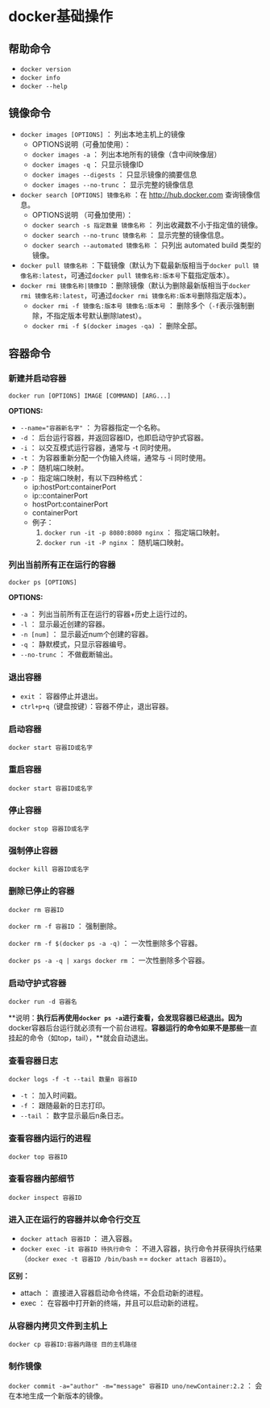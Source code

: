 # docker基础操作
## 帮助命令
* `docker version`
* `docker info`
* `docker --help`
## 镜像命令
* `docker images [OPTIONS]` ： 列出本地主机上的镜像
  * OPTIONS说明（可叠加使用）：
  * `docker images -a` ： 列出本地所有的镜像（含中间映像层）
  * `docker images -q` ： 只显示镜像ID
  * `docker images --digests` ： 只显示镜像的摘要信息
  * `docker images --no-trunc` ： 显示完整的镜像信息
* `docker search [OPTIONS] 镜像名称` ：在 http://hub.docker.com 查询镜像信息。
  * OPTIONS说明 （可叠加使用）： 
  * `docker search -s 指定数量 镜像名称` ： 列出收藏数不小于指定值的镜像。
  * `docker search --no-trunc 镜像名称` ： 显示完整的镜像信息。
   * `docker search --automated 镜像名称` ： 只列出 automated build 类型的镜像。
* `docker pull 镜像名称` ：下载镜像（默认为下载最新版相当于`docker pull 镜像名称:latest`，可通过`docker pull 镜像名称:版本号`下载指定版本）。
* `docker rmi 镜像名称|镜像ID` ：删除镜像（默认为删除最新版相当于`docker rmi 镜像名称:latest`，可通过`docker rmi 镜像名称:版本号`删除指定版本）。
  * `docker rmi -f 镜像名:版本号 镜像名:版本号` ： 删除多个（`-f`表示强制删除，不指定版本号默认删除latest）。
  * `docker rmi -f $(docker images -qa)` ： 删除全部。
## 容器命令
### 新建并启动容器
`docker run [OPTIONS] IMAGE [COMMAND] [ARG...]`

**OPTIONS:**
* `--name="容器新名字"` ： 为容器指定一个名称。
* `-d` ： 后台运行容器，并返回容器ID，也即启动守护式容器。
* `-i` ： 以交互模式运行容器，通常与 -t 同时使用。
* `-t` ： 为容器重新分配一个伪输入终端，通常与 -i 同时使用。
* `-P` ： 随机端口映射。
* `-p` ： 指定端口映射，有以下四种格式：
  * ip:hostPort:containerPort
  * ip::containerPort
  * hostPort:containerPort
  * containerPort
  * 例子：
    1. `docker run -it -p 8080:8080 nginx` ： 指定端口映射。
    2. `docker run -it -P nginx` ： 随机端口映射。
### 列出当前所有正在运行的容器
`docker ps [OPTIONS]`

**OPTIONS:**
* `-a` ： 列出当前所有正在运行的容器+历史上运行过的。
* `-l` ： 显示最近创建的容器。
* `-n [num]` ： 显示最近num个创建的容器。
* `-q` ： 静默模式，只显示容器编号。
* `--no-trunc` ： 不做截断输出。
### 退出容器
* `exit` ： 容器停止并退出。
* `ctrl+p+q`（键盘按键）：容器不停止，退出容器。
### 启动容器
`docker start 容器ID或名字`
### 重启容器
`docker start 容器ID或名字`
### 停止容器
`docker stop 容器ID或名字`
### 强制停止容器
`docker kill 容器ID或名字`
### 删除已停止的容器
`docker rm 容器ID`

`docker rm -f 容器ID` ： 强制删除。

`docker rm -f $(docker ps -a -q)` ： 一次性删除多个容器。

`docker ps -a -q | xargs docker rm` ： 一次性删除多个容器。
### 启动守护式容器
`docker run -d 容器名`

**说明：**执行后再使用`docker ps -a`进行查看，会发现容器已经退出。因为**docker容器后台运行就必须有一个前台进程。**容器运行的命令如果不是那些**一直挂起的命令（如top，tail），**就会自动退出。
### 查看容器日志
`docker logs -f -t --tail 数量n 容器ID`
* `-t` ： 加入时间戳。
* `-f` ： 跟随最新的日志打印。
* `--tail` ： 数字显示最后n条日志。
### 查看容器内运行的进程
`docker top 容器ID`
### 查看容器内部细节
`docker inspect 容器ID`
### 进入正在运行的容器并以命令行交互
* `docker attach 容器ID` ： 进入容器。
* `docker exec -it 容器ID 待执行命令` ： 不进入容器，执行命令并获得执行结果（`docker exec -t 容器ID /bin/bash` == `docker attach 容器ID`）。

**区别：**
* attach ： 直接进入容器启动命令终端，不会启动新的进程。
* exec ： 在容器中打开新的终端，并且可以启动新的进程。
### 从容器内拷贝文件到主机上
`docker cp 容器ID:容器内路径 目的主机路径`
### 制作镜像
`docker commit -a="author" -m="message" 容器ID uno/newContainer:2.2` ： 会在本地生成一个新版本的镜像。